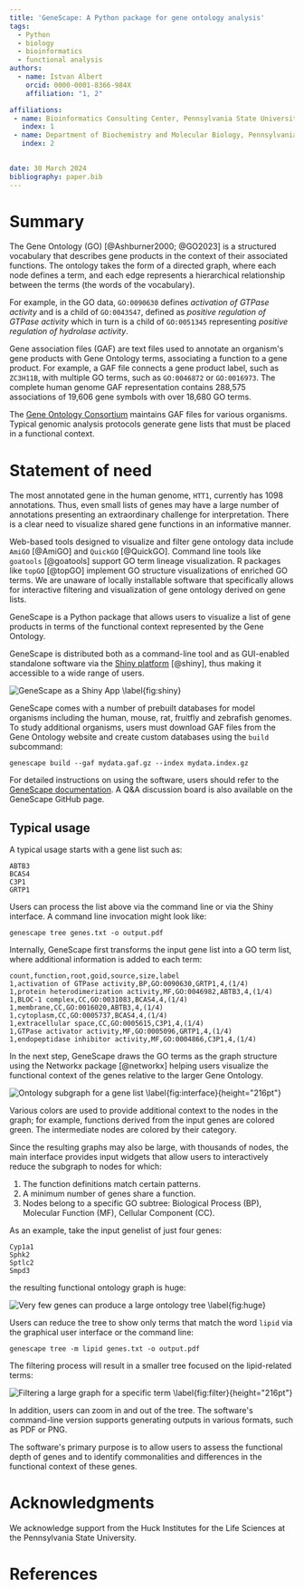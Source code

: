 ```yaml
---
title: 'GeneScape: A Python package for gene ontology analysis'
tags:
  - Python
  - biology
  - bioinformatics
  - functional analysis
authors:
  - name: Istvan Albert
    orcid: 0000-0001-8366-984X
    affiliation: "1, 2"

affiliations:
 - name: Bioinformatics Consulting Center, Pennsylvania State University, United States of America
   index: 1
 - name: Department of Biochemistry and Molecular Biology, Pennsylvania State University, United States of America
   index: 2
   

date: 30 March 2024
bibliography: paper.bib
---
```


# Summary

The Gene Ontology (GO)  [@Ashburner2000; @GO2023] is a structured vocabulary that describes gene products in the context of their associated functions. The ontology takes the form of a directed graph, where each node defines a term, and each edge represents a hierarchical relationship between the terms (the words of the vocabulary).

For example, in the GO data, `GO:0090630` defines *activation of GTPase activity* and is a child of `GO:0043547`, defined as *positive regulation of GTPase activity* which in turn is a child of `GO:0051345` representing *positive regulation of hydrolase activity*. 

Gene association files (GAF) are text files used to annotate an organism's gene products with Gene Ontology terms, associating a function to a gene product. For example, a GAF file connects a gene product label, such as `ZC3H11B`, with multiple GO terms, such as `GO:0046872` or `GO:0016973`. The complete human genome GAF representation contains 288,575 associations of 19,606 gene symbols with over 18,680 GO terms.

The [Gene Ontology Consortium][GO] maintains GAF files for various organisms. Typical genomic analysis protocols generate gene lists that must be placed in a functional context. 

[GO]: https://geneontology.org/

# Statement of need

The most annotated gene in the human genome, `HTT1`, currently has 1098 annotations. Thus, even small lists of genes may have a large number of annotations presenting an extraordinary challenge for interpretation. There is a clear need to visualize shared gene functions in an informative manner. 

Web-based tools designed to visualize and filter gene ontology data include `AmiGO` [@AmiGO] and `QuickGO` [@QuickGO]. Command line tools like `goatools` [@goatools] support GO term lineage visualization. R packages like `topGO` [@topGO] implement GO structure visualizations of enriched GO terms. We are unaware of locally installable software that specifically allows for interactive filtering and visualization of gene ontology derived on gene lists.

GeneScape is a Python package that allows users to visualize a list of gene products in terms of the functional context represented by the Gene Ontology. 

GeneScape is distributed both as a command-line tool and as GUI-enabled standalone software via the [Shiny platform][shiny] [@shiny], thus making it accessible to a wide range of users.

![GeneScape as a Shiny App \label{fig:shiny}](images/genescape-app.png)

[shiny]: https://shiny.posit.co/

GeneScape comes with a number of prebuilt databases for model organisms including the human, mouse, rat, fruitfly and zebrafish genomes. To study additional organisms, users must download GAF files from the Gene Ontology website and create custom databases using the `build` subcommand:

```
genescape build --gaf mydata.gaf.gz --index mydata.index.gz 
```

For detailed instructions on using the software, users should refer to the [GeneScape documentation][docs]. A Q&A discussion board is also available on the GeneScape GitHub page.

[genescape]: https://github.com/ialbert/genescape-central
[docs]: https://github.com/ialbert/genescape-central

## Typical usage

A typical usage starts with a gene list such as: 

```
ABTB3 
BCAS4
C3P1
GRTP1
```

Users can process the list above via the command line or via the Shiny interface. A command line invocation might look like:

```console
genescape tree genes.txt -o output.pdf
```

Internally, GeneScape first transforms the input gene list into a GO term list, where additional information is added to each term:

```
count,function,root,goid,source,size,label
1,activation of GTPase activity,BP,GO:0090630,GRTP1,4,(1/4)
1,protein heterodimerization activity,MF,GO:0046982,ABTB3,4,(1/4)
1,BLOC-1 complex,CC,GO:0031083,BCAS4,4,(1/4)
1,membrane,CC,GO:0016020,ABTB3,4,(1/4)
1,cytoplasm,CC,GO:0005737,BCAS4,4,(1/4)
1,extracellular space,CC,GO:0005615,C3P1,4,(1/4)
1,GTPase activator activity,MF,GO:0005096,GRTP1,4,(1/4)
1,endopeptidase inhibitor activity,MF,GO:0004866,C3P1,4,(1/4)
```

In the next step, GeneScape draws the GO terms as the graph structure using the Networkx package [@networkx] helping users visualize the functional context of the genes relative to the larger Gene Ontology.

![Ontology subgraph for a gene list \label{fig:interface}](images/genescape-output1.png){height="216pt"}

Various colors are used to provide additional context to the nodes in the graph; for example, functions derived from the input genes are colored green. The intermediate nodes are colored by their category. 

Since the resulting graphs may also be large, with thousands of nodes, the main interface provides input widgets that allow users to interactively 
reduce the subgraph to nodes for which:

1. The function definitions match certain patterns.
2. A minimum number of genes share a function. 
3. Nodes belong to a specific GO subtree: Biological Process (BP), Molecular Function (MF), Cellular Component (CC).

As an example, take the input genelist of just four genes:

```
Cyp1a1
Sphk2
Sptlc2
Smpd3
```

the resulting functional ontology graph is huge:

![Very few genes can produce a large ontology tree \label{fig:huge}](images/genescape-output2.png)

Users can reduce the tree to show only terms that match the word `lipid` via the graphical user interface or the command line:

```console
genescape tree -m lipid genes.txt -o output.pdf
```

The filtering process will result in a smaller tree focused on the lipid-related terms:

![Filtering a large graph for a specific term \label{fig:filter}](images/genescape-output3.png){height="216pt"}

In addition, users can zoom in and out of the tree. The software's command-line version supports generating outputs in various formats, such as PDF or PNG. 

The software's primary purpose is to allow users to assess the functional depth of genes and to identify commonalities and differences in the functional context of these genes.

# Acknowledgments

We acknowledge support from the Huck Institutes for the Life Sciences at the Pennsylvania State University.

# References
